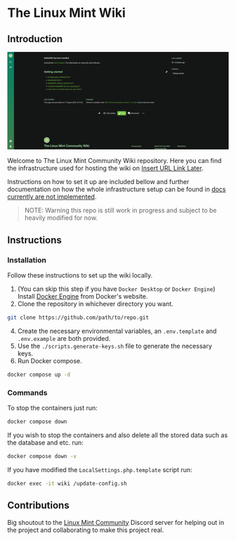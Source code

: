 # The Linux Mint Wiki

## Introduction

![Introduction Preview](docs/assets/images/Preview.png)

Welcome to The Linux Mint Community Wiki repository. Here you can find the infrastructure used for hosting the wiki on [Insert URL Link Later]().

Instructions on how to set it up are included bellow and further documentation on how the whole infrastructure setup can be found in [docs currently are not implemented]().

> NOTE: Warning this repo is still work in progress and subject to be heavily modified for now.

## Instructions

### Installation

Follow these instructions to set up the wiki locally.

1. (You can skip this step if you have `Docker Desktop` or `Docker Engine`) Install [Docker Engine](https://docs.docker.com/engine/install/) from Docker's website.
2. Clone the repository in whichever directory you want.

```sh
git clone https://github.com/path/to/repo.git
```

4. Create the necessary environmental variables, an `.env.template` and `.env.example` are both provided.
5. Use the `./scripts.generate-keys.sh` file to generate the necessary keys.
6. Run Docker compose.

```sh
docker compose up -d
```

### Commands

To stop the containers just run:

```sh
docker compose down
```

If you wish to stop the containers and also delete all the stored data such as the database and etc. run:

```sh
docker compose down -v
```

If you have modified the `LocalSettings.php.template` script run:

```sh
docker exec -it wiki /update-config.sh
```

## Contributions

Big shoutout to the [Linux Mint Community](https://discord.gg/mint) Discord server for helping out in the project and collaborating to make this project real.
